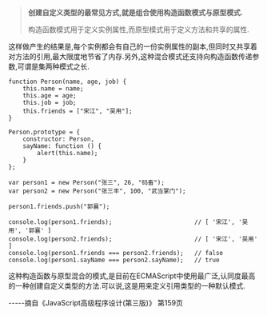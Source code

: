 >**创建自定义类型的最常见方式,就是组合使用构造函数模式与原型模式.**
>
>构造函数模式用于定义实例属性,而原型模式用于定义方法和共享的属性.

这样做产生的结果是,每个实例都会有自己的一份实例属性的副本,但同时又共享着对方法的引用,最大限度地节省了内存.另外,这种混合模式还支持向构造函数传递参数,可谓是集两种模式之长.

	function Person(name, age, job) {
	    this.name = name;
	    this.age = age;
	    this.job = job;
	    this.friends = ["宋江", "吴用"];
	}
	
	Person.prototype = {
	    constructor: Person,
	    sayName: function () {
	        alert(this.name);
	    }
	};
	
	var person1 = new Person("张三", 26, "码畜");
	var person2 = new Person("张三丰", 100, "武当掌门");
	
	person1.friends.push("郭襄");
	
	console.log(person1.friends);                       // [ '宋江', '吴用', '郭襄' ]
	console.log(person2.friends);                       // [ '宋江', '吴用' ]
	console.log(person1.friends === person2.friends);   // false
	console.log(person1.sayName === person2.sayName);   // true

这种构造函数与原型混合的模式,是目前在ECMAScript中使用最广泛,认同度最高的一种创建自定义类型的方法.可以说,这是用来定义引用类型的一种默认模式.

-----摘自《JavaScript高级程序设计(第三版)》  第159页
